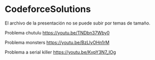 # CodeforceSolutions

El archivo de la presentación no se puede subir por temas de tamaño.

Problema chutulu
https://youtu.be/TNDbn37Wby0

Problema monsters
https://youtu.be/BzLlyOHn1rM

Problema a serial killer
https://youtu.be/KvpY3N7_IOg
